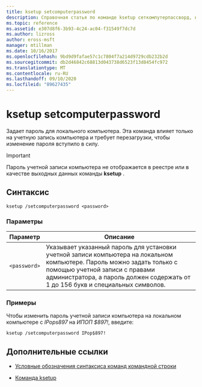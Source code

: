 ```yaml
---
title: ksetup setcomputerpassword
description: Справочная статья по команде ksetup сеткомпутерпассворд, которая задает пароль для локального компьютера.
ms.topic: reference
ms.assetid: e307d8f6-3b93-4c24-ac04-f31549f7dc7d
ms.author: lizross
author: eross-msft
manager: mtillman
ms.date: 10/16/2017
ms.openlocfilehash: 9bd9d9fafae57c1c7804f7a214d9729cdb232b2d
ms.sourcegitcommit: db2d46842c68813d043738d6523f13d8454fc972
ms.translationtype: MT
ms.contentlocale: ru-RU
ms.lasthandoff: 09/10/2020
ms.locfileid: "89627435"
---
```

# <a name="ksetup-setcomputerpassword"></a>ksetup setcomputerpassword

Задает пароль для локального компьютера. Эта команда влияет только на учетную запись компьютера и требует перезагрузки, чтобы изменение пароля вступило в силу.

> [!IMPORTANT]
> Пароль учетной записи компьютера не отображается в реестре или в качестве выходных данных команды **ksetup** .

## <a name="syntax"></a>Синтаксис

```
ksetup /setcomputerpassword <password>
```

### <a name="parameters"></a>Параметры

| Параметр | Описание |
| --------- | ----------- |
| `<password>` | Указывает указанный пароль для установки учетной записи компьютера на локальном компьютере. Пароль можно задать только с помощью учетной записи с правами администратора, а пароль должен содержать от 1 до 156 букв и специальных символов. |

### <a name="examples"></a>Примеры

Чтобы изменить пароль учетной записи компьютера на локальном компьютере с *IPops897* на *ИПОП $897!*, введите:

```
ksetup /setcomputerpassword IPop$897!
```

## <a name="additional-references"></a>Дополнительные ссылки

- [Условные обозначения синтаксиса команд командной строки](command-line-syntax-key.md)

- [Команда ksetup](ksetup.md)
